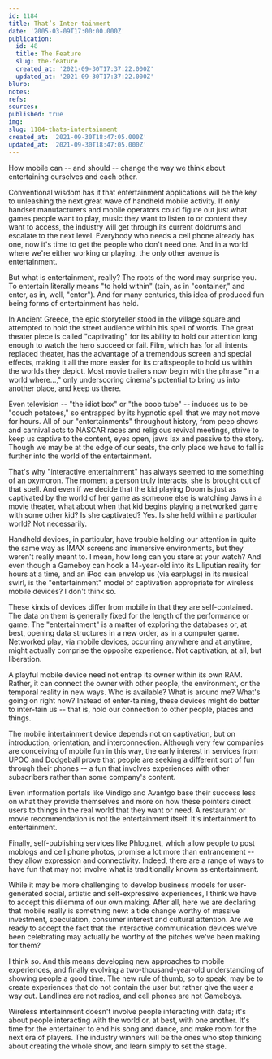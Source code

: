 ```yaml
---
id: 1184
title: That’s Inter-tainment
date: '2005-03-09T17:00:00.000Z'
publication:
  id: 48
  title: The Feature
  slug: the-feature
  created_at: '2021-09-30T17:37:22.000Z'
  updated_at: '2021-09-30T17:37:22.000Z'
blurb: 
notes: 
refs: 
sources: 
published: true
img: 
slug: 1184-thats-intertainment
created_at: '2021-09-30T18:47:05.000Z'
updated_at: '2021-09-30T18:47:05.000Z'
---
```

How mobile can -- and should -- change the way we think about entertaining ourselves and each other.

Conventional wisdom has it that entertainment applications will be the key to unleashing the next great wave of handheld mobile activity. If only handset manufacturers and mobile operators could figure out just what games people want to play, music they want to listen to or content they want to access, the industry will get through its current doldrums and escalate to the next level. Everybody who needs a cell phone already has one, now it's time to get the people who don't need one. And in a world where we're either working or playing, the only other avenue is entertainment.

But what is entertainment, really? The roots of the word may surprise you. To entertain literally means "to hold within" (tain, as in "container," and enter, as in, well, "enter"). And for many centuries, this idea of produced fun being forms of entertainment has held.

In Ancient Greece, the epic storyteller stood in the village square and attempted to hold the street audience within his spell of words. The great theater piece is called "captivating" for its ability to hold our attention long enough to watch the hero succeed or fail. Film, which has for all intents replaced theater, has the advantage of a tremendous screen and special effects, making it all the more easier for its craftspeople to hold us within the worlds they depict. Most movie trailers now begin with the phrase "in a world where...," only underscoring cinema's potential to bring us into another place, and keep us there.

Even television -- "the idiot box" or "the boob tube" -- induces us to be "couch potatoes," so entrapped by its hypnotic spell that we may not move for hours. All of our "entertainments" throughout history, from peep shows and carnival acts to NASCAR races and religious revival meetings, strive to keep us captive to the content, eyes open, jaws lax and passive to the story. Though we may be at the edge of our seats, the only place we have to fall is further into the world of the entertainment.

That's why "interactive entertainment" has always seemed to me something of an oxymoron. The moment a person truly interacts, she is brought out of that spell. And even if we decide that the kid playing Doom is just as captivated by the world of her game as someone else is watching Jaws in a movie theater, what about when that kid begins playing a networked game with some other kid? Is she captivated? Yes. Is she held within a particular world? Not necessarily.

Handheld devices, in particular, have trouble holding our attention in quite the same way as IMAX screens and immersive environments, but they weren't really meant to. I mean, how long can you stare at your watch? And even though a Gameboy can hook a 14-year-old into its Liliputian reality for hours at a time, and an iPod can envelop us (via earplugs) in its musical swirl, is the "entertainment" model of captivation appropriate for wireless mobile devices? I don't think so.

These kinds of devices differ from mobile in that they are self-contained. The data on them is generally fixed for the length of the performance or game. The "entertainment" is a matter of exploring the databases or, at best, opening data structures in a new order, as in a computer game. Networked play, via mobile devices, occurring anywhere and at anytime, might actually comprise the opposite experience. Not captivation, at all, but liberation.

A playful mobile device need not entrap its owner within its own RAM. Rather, it can connect the owner with other people, the environment, or the temporal reality in new ways. Who is available? What is around me? What's going on right now? Instead of enter-taining, these devices might do better to inter-tain us -- that is, hold our connection to other people, places and things.

The mobile intertainment device depends not on captivation, but on introduction, orientation, and interconnection. Although very few companies are conceiving of mobile fun in this way, the early interest in services from UPOC and Dodgeball prove that people are seeking a different sort of fun through their phones -- a fun that involves experiences with other subscribers rather than some company's content.

Even information portals like Vindigo and Avantgo base their success less on what they provide themselves and more on how these pointers direct users to things in the real world that they want or need. A restaurant or movie recommendation is not the entertainment itself. It's intertainment to entertainment.

Finally, self-publishing services like Phlog.net, which allow people to post moblogs and cell phone photos, promise a lot more than entrancement -- they allow expression and connectivity. Indeed, there are a range of ways to have fun that may not involve what is traditionally known as entertainment.

While it may be more challenging to develop business models for user-generated social, artistic and self-expressive experiences, I think we have to accept this dilemma of our own making. After all, here we are declaring that mobile really is something new: a tide change worthy of massive investment, speculation, consumer interest and cultural attention. Are we ready to accept the fact that the interactive communication devices we've been celebrating may actually be worthy of the pitches we've been making for them?

I think so. And this means developing new approaches to mobile experiences, and finally evolving a two-thousand-year-old understanding of showing people a good time. The new rule of thumb, so to speak, may be to create experiences that do not contain the user but rather give the user a way out. Landlines are not radios, and cell phones are not Gameboys.

Wireless intertainment doesn't involve people interacting with data; it's about people interacting with the world or, at best, with one another. It's time for the entertainer to end his song and dance, and make room for the next era of players. The industry winners will be the ones who stop thinking about creating the whole show, and learn simply to set the stage.


